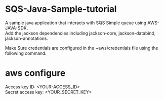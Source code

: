 # SQS-Java-Sample-tutorial
A sample java application that interacts with SQS Simple queue using AWS-JAVA-SDK.  
Add the jackson dependencies including jackson-core, jackson-databind, jackson-annotations.  

Make Sure credentials are configured in the ~aws/credentials file using the following command.  

# aws configure
Access key ID: <YOUR-ACCESS_ID>  
Secret access key: <YOUR_SECRET_KEY>  
